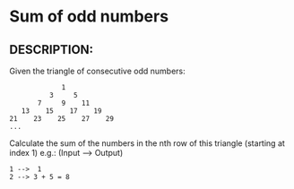 # Sum of odd numbers

## DESCRIPTION:

Given the triangle of consecutive odd numbers:

```
             1
          3     5
       7     9    11
   13    15    17    19
21    23    25    27    29
...
```

Calculate the sum of the numbers in the nth row of this triangle (starting at index 1) e.g.: (Input --> Output)


```
1 -->  1
2 --> 3 + 5 = 8
```